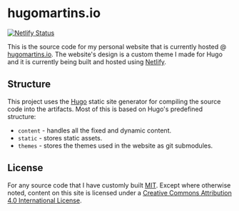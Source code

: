 # hugomartins.io

[![Netlify Status](https://api.netlify.com/api/v1/badges/fdb84d27-ff75-4281-a176-b6054ae5de2d/deploy-status)](https://app.netlify.com/sites/hugomartins/deploys)

This is the source code for my personal website that is currently hosted @ [hugomartins.io](https://hugomartins.io). The website's design is a custom theme I made for Hugo and it is currently being built and hosted using [Netlify](https://www.netlify.com/).

## Structure

This project uses the [Hugo](https://gohugo.io/) static site generator for compiling the source code into the artifacts. Most of this is based on Hugo's predefined structure:

- `content` - handles all the fixed and dynamic content.
- `static` - stores static assets.
- `themes` - stores the themes used in the website as git submodules.

## License

For any source code that I have customly built [MIT](LICENSE). Except where otherwise noted, content on this site is licensed under a <a href="http://creativecommons.org/licenses/by/4.0/" rel="license">Creative Commons Attribution 4.0 International License</a>.




